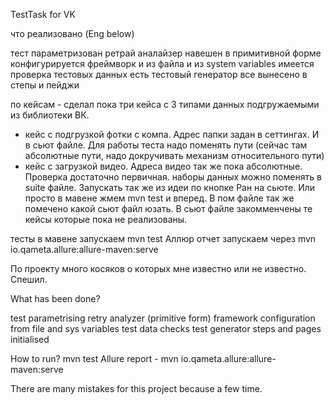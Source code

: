 TestTask for VK

что реализовано (Eng below)

тест параметризован
ретрай аналайзер навешен в примитивной форме
конфигурируется фреймворк и из файла и из system variables
имеется проверка тестовых данных
есть тестовый генератор
все вынесено в степы и пейджи

по кейсам - сделал пока три кейса с 3 типами данных подгружаемыми из библиотеки ВК. 
+ кейс с подгрузкой фотки с компа. Адрес папки задан в сеттингах. И в сьют файле. Для работы теста
  надо поменять пути (сейчас там абсолютные пути, надо докручивать механизм относительного пути)
+ кейс с загрузкой видео. Адреса видео так же пока абсолютные. Проверка достаточно первичная.
наборы данных можно поменять в suite файле. 
Запускать так же из идеи по кнопке Ран на сьюте. Или просто в мавене жмем mvn test и вперед. 
В пом файле так же помечено какой сьют файл юзать. 
В сьют файле закомменчены те кейсы которые пока не реализованы.

тесты в мавене запускаем mvn test
Аллюр отчет запускаем через mvn io.qameta.allure:allure-maven:serve

По проекту много косяков о которых мне известно или не известно. Спешил.

What has been done?

test parametrising
retry analyzer (primitive form)
framework configuration from file and sys variables
test data checks
test generator
steps and pages initialised

How to run? 
mvn test
Allure report - mvn io.qameta.allure:allure-maven:serve

There are many mistakes for this project because a few time.
